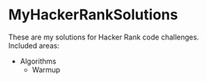 # MyHackerRankSolutions
These are my solutions for Hacker Rank code challenges.</br>
Included areas:</br>
* Algorithms
  * Warmup
